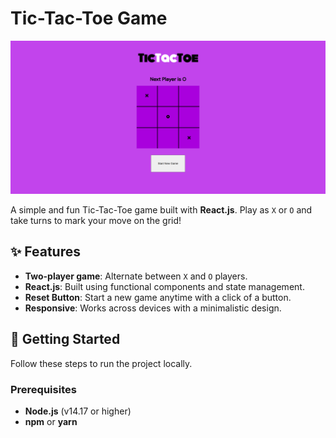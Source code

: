 # Tic-Tac-Toe Game

![Tic-Tac-Toe Game Preview](./image.png)

A simple and fun Tic-Tac-Toe game built with **React.js**. Play as `X` or `O` and take turns to mark your move on the grid!

## ✨ Features

- **Two-player game**: Alternate between `X` and `O` players.
- **React.js**: Built using functional components and state management.
- **Reset Button**: Start a new game anytime with a click of a button.
- **Responsive**: Works across devices with a minimalistic design.

## 🚀 Getting Started

Follow these steps to run the project locally.

### Prerequisites

- **Node.js** (v14.17 or higher)
- **npm** or **yarn**
